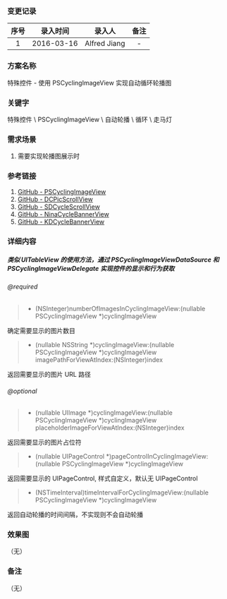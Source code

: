 ### 变更记录

| 序号 | 录入时间 | 录入人 | 备注 |
|:--------:|:--------:|:--------:|:--------:|
| 1 | 2016-03-16 | Alfred Jiang | - |

### 方案名称

特殊控件 - 使用 PSCyclingImageView 实现自动循环轮播图

### 关键字

特殊控件 \ PSCyclingImageView \ 自动轮播 \ 循环 \ 走马灯

### 需求场景

1. 需要实现轮播图展示时

### 参考链接

1. [GitHub - PSCyclingImageView](https://github.com/viktyz/PSCyclingImageView)
2. [GitHub - DCPicScrollView](https://github.com/NSDengChen/DCPicScrollView)
3. [GitHub - SDCycleScrollView](https://github.com/gsdios/SDCycleScrollView)
4. [GitHub - NinaCycleBannerView](https://github.com/RamWire/NinaCycleBannerView)
5. [GitHub - KDCycleBannerView](https://github.com/kingiol/KDCycleBannerView)

### 详细内容

##### 类似 UITableView 的使用方法，通过 *PSCyclingImageViewDataSource* 和 *PSCyclingImageViewDelegate* 实现控件的显示和行为获取

###### @required

>- (NSInteger)numberOfImagesInCyclingImageView:(nullable PSCyclingImageView *)cyclingImageView

确定需要显示的图片数目

>- (nullable NSString *)cyclingImageView:(nullable PSCyclingImageView *)cyclingImageView imagePathForViewAtIndex:(NSInteger)index

返回需要显示的图片 URL 路径

###### @optional

>- (nullable UIImage *)cyclingImageView:(nullable PSCyclingImageView *)cyclingImageView placeholderImageForViewAtIndex:(NSInteger)index

返回需要显示的图片占位符

>- (nullable UIPageControl *)pageControlInCyclingImageView:(nullable PSCyclingImageView *)cyclingImageView

返回需要显示的 UIPageControl, 样式自定义，默认无 UIPageControl

>- (NSTimeInterval)timeIntervalForCyclingImageView:(nullable PSCyclingImageView *)cyclingImageView

返回自动轮播的时间间隔，不实现则不会自动轮播

### 效果图
（无）

### 备注
（无）